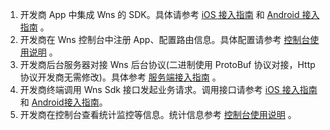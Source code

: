 1. 开发商 App 中集成 Wns 的 SDK。具体请参考 [iOS 接入指南](http://tce.fsphere.cn/document/product/276/3207)   和 [Android 接入指南](http://tce.fsphere.cn/document/product/276/3208) 。
2. 开发商在 Wns 控制台中注册 App、配置路由信息。具体配置请参考 [控制台使用说明](http://tce.fsphere.cn/document/product/276/15283) 。
3. 开发商后台服务器对接 Wns 后台协议(二进制使用 ProtoBuf 协议对接，Http 协议开发商无需修改)。具体参考 [服务端接入指南](http://tce.fsphere.cn/document/product/276/3209) 。
4. 开发商终端调用 Wns Sdk 接口发起业务请求。调用接口请参考 [iOS 接入指南](http://tce.fsphere.cn/document/product/276/3207) 和 [Android接入指南](http://tce.fsphere.cn/document/product/276/3208)。 
5. 开发商在控制台查看统计监控等信息。统计信息参考 [控制台使用说明](http://tce.fsphere.cn/document/product/276/15283) 。
